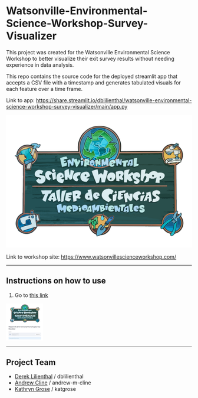 # Watsonville-Environmental-Science-Workshop-Survey-Visualizer
This project was created for the Watsonville Environmental Science Workshop to better visualize their exit survey results without needing experience in data analysis. 

This repo contains the source code for the deployed streamlit app that accepts a CSV file with a timestamp and generates tabulated visuals for each feature over a time frame. 

Link to app: https://share.streamlit.io/dblilienthal/watsonville-environmental-science-workshop-survey-visualizer/main/app.py

<img src='WESW Logo.png'>

Link to workshop site: https://www.watsonvillescienceworkshop.com/

<hr>

## Instructions on how to use

1. Go to <a href="https://share.streamlit.io/dblilienthal/watsonville-environmental-science-workshop-survey-visualizer/main/app.py"> this link </a>

<img src="img/Home Page.png" width=100 height=100>

<hr>

## Project Team
- [Derek Lilienthal](https://github.com/dblilienthal) / dblilienthal
- [Andrew Cline](https://github.com/andrew-m-cline) / andrew-m-cline
- [Kathryn Grose](https://github.com/katgrose) / katgrose
